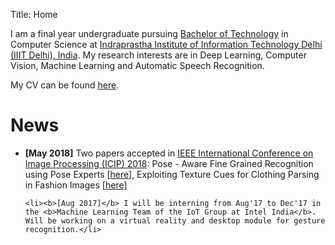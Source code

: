 Title: Home

I am a final year undergraduate pursuing <a href="https://en.wikipedia.org/wiki/Bachelor_of_Technology">Bachelor of Technology</a> in Computer Science at <a href="https://iiitd.ac.in/">Indraprastha Institute of Information Technology Delhi (IIIT Delhi), India</a>. My research interests are in Deep Learning, Computer Vision, Machine Learning and Automatic Speech Recognition.
<br>

My CV can be found [here](http://kushagramahajan.me//pdf/cv.pdf "Kushagra's CV").
<br>

# News #

<ul>
	<li><b>[May 2018]</b> Two papers accepted in <a href="https://2018.ieeeicip.org/">IEEE International Conference on Image Processing (ICIP) 2018</a>: Pose - Aware Fine Grained Recognition using Pose Experts [<a href="http://kushagramahajan.me/fgvc_icip.pdf">here</a>], Exploiting Texture Cues for Clothing Parsing in Fashion Images [<a href="http://kushagramahajan.me/texture_icip.pdf">here</a>]</li>
	
	<li><b>[Aug 2017]</b> I will be interning from Aug'17 to Dec'17 in the <b>Machine Learning Team of the IoT Group at Intel India</b>. Will be working on a virtual reality and desktop module for gesture recognition.</li>
</ul>
